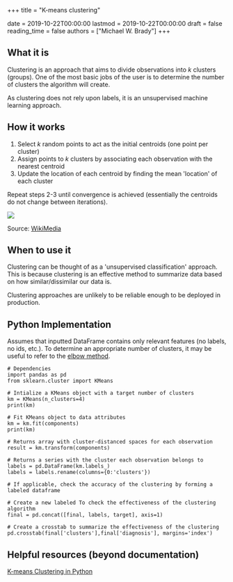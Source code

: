 +++
title = "K-means clustering"

date = 2019-10-22T00:00:00
lastmod = 2019-10-22T00:00:00
draft = false
reading_time = false
authors = ["Michael W. Brady"]
+++
## What it is

Clustering is an approach that aims to divide observations into *k* clusters (groups). One of the most basic jobs of the user is to determine the number of clusters the algorithm will create. 

As clustering does not rely upon labels, it is an unsupervised machine learning approach. 

## How it works

1. Select *k* random points to act as the initial centroids (one point per cluster)
2. Assign points to *k* clusters by associating each observation with the nearest centroid
3. Update the location of each centroid by finding the mean 'location' of each cluster

Repeat steps 2-3 until convergence is achieved (essentially the centroids do not change between iterations). 

![](https://upload.wikimedia.org/wikipedia/commons/thumb/e/ea/K-means_convergence.gif/440px-K-means_convergence.gif)

Source: [WikiMedia](https://commons.wikimedia.org/wiki/File:K-means_convergence.gif)

## When to use it

Clustering can be thought of as a 'unsupervised classification' approach. This is because clustering is an effective method to summarize data based on how similar/dissimilar our data is. 

Clustering approaches are unlikely to be reliable enough to be deployed in production. 

## Python Implementation

Assumes that inputted DataFrame contains only relevant features (no labels, no ids, etc.). To determine an appropriate number of clusters, it may be useful to refer to the [elbow method](https://pythonprogramminglanguage.com/kmeans-elbow-method/). 

    # Dependencies
    import pandas as pd
    from sklearn.cluster import KMeans
    
    # Intialize a KMeans object with a target number of clusters
    km = KMeans(n_clusters=4)
    print(km)
    
    # Fit KMeans object to data attributes
    km = km.fit(components)
    print(km)
    
    # Returns array with cluster-distanced spaces for each observation
    result = km.transform(components)
    
    # Returns a series with the cluster each observation belongs to
    labels = pd.DataFrame(km.labels_)
    labels = labels.rename(columns={0:'clusters'})
    
    # If applicable, check the accuracy of the clustering by forming a labeled dataframe
    
    # Create a new labeled To check the effectiveness of the clustering algorithm 
    final = pd.concat([final, labels, target], axis=1)
    
    # Create a crosstab to summarize the effectiveness of the clustering
    pd.crosstab(final['clusters'],final['diagnosis'], margins='index')

## Helpful resources (beyond documentation)

[K-means Clustering in Python](http://benalexkeen.com/k-means-clustering-in-python/)

[](http://localhost:8888/notebooks/Documents/GitHub/DS-Unit-2-Sprint-1-Linear-Algebra/module4-clustering/Cell_Clustering_Assignment.ipynb)